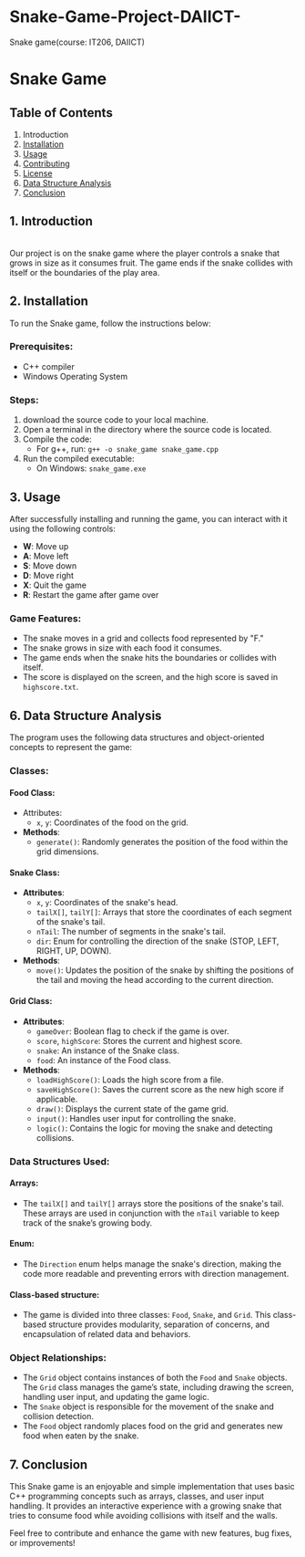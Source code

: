 # Snake-Game-Project-DAIICT-
Snake game(course: IT206, DAIICT)

# Snake Game

## Table of Contents
1. Introduction
2. [Installation](#installation)
3. [Usage](#usage)
4. [Contributing](#contributing)
5. [License](#license)
6. [Data Structure Analysis](#data-structure-analysis)
7. [Conclusion](#conclusion)

<h2>1. Introduction</h2>
<br>
Our project is on the snake game where the player controls a snake that grows in size as it consumes fruit. The game ends if the snake collides with itself or the boundaries of the play area.
<br>

## 2. Installation

To run the Snake game, follow the instructions below:

### Prerequisites:

- C++ compiler 
- Windows Operating System 

### Steps:

1. download the source code to your local machine.
2. Open a terminal in the directory where the source code is located.
3. Compile the code:
   - For g++, run: `g++ -o snake_game snake_game.cpp`
4. Run the compiled executable:
   - On Windows: `snake_game.exe`
   
## 3. Usage

After successfully installing and running the game, you can interact with it using the following controls:

- **W**: Move up
- **A**: Move left
- **S**: Move down
- **D**: Move right
- **X**: Quit the game
- **R**: Restart the game after game over

### Game Features:

- The snake moves in a grid and collects food represented by "F."
- The snake grows in size with each food it consumes.
- The game ends when the snake hits the boundaries or collides with itself.
- The score is displayed on the screen, and the high score is saved in `highscore.txt`.
   

## 6. Data Structure Analysis
   
The program uses the following data structures and object-oriented concepts to represent the game:

### Classes:

#### Food Class:
- Attributes:
  - `x`, `y`: Coordinates of the food on the grid.
- **Methods**:
  - `generate()`: Randomly generates the position of the food within the grid dimensions.
    
#### Snake Class:
- **Attributes**:
  - `x`, `y`: Coordinates of the snake's head.
  - `tailX[]`, `tailY[]`: Arrays that store the coordinates of each segment of the snake's tail.
  - `nTail`: The number of segments in the snake's tail.
  - `dir`: Enum for controlling the direction of the snake (STOP, LEFT, RIGHT, UP, DOWN).
- **Methods**:
  - `move()`: Updates the position of the snake by shifting the positions of the tail and moving the head according to the current direction.
               
#### Grid Class:
- **Attributes**:
  - `gameOver`: Boolean flag to check if the game is over.
  - `score`, `highScore`: Stores the current and highest score.
  - `snake`: An instance of the Snake class.
  - `food`: An instance of the Food class.
- **Methods**:
  - `loadHighScore()`: Loads the high score from a file.
  - `saveHighScore()`: Saves the current score as the new high score if applicable.
  - `draw()`: Displays the current state of the game grid.
  - `input()`: Handles user input for controlling the snake.
  - `logic()`: Contains the logic for moving the snake and detecting collisions.
    
### Data Structures Used:

#### Arrays:
- The `tailX[]` and `tailY[]` arrays store the positions of the snake's tail. These arrays are used in conjunction with the `nTail` variable to keep track of the snake’s growing body.

#### Enum:
- The `Direction` enum helps manage the snake's direction, making the code more readable and preventing errors with direction management.

#### Class-based structure:
- The game is divided into three classes: `Food`, `Snake`, and `Grid`. This class-based structure provides modularity, separation of concerns, and encapsulation of related data and behaviors.

### Object Relationships:

- The `Grid` object contains instances of both the `Food` and `Snake` objects. The `Grid` class manages the game’s state, including drawing the screen, handling user input, and updating the game logic.
- The `Snake` object is responsible for the movement of the snake and collision detection.
- The `Food` object randomly places food on the grid and generates new food when eaten by the snake.

## 7. Conclusion
   
This Snake game is an enjoyable and simple implementation that uses basic C++ programming concepts such as arrays, classes, and user input handling. It provides an interactive experience with a growing snake that tries to consume food while avoiding collisions with itself and the walls.

Feel free to contribute and enhance the game with new features, bug fixes, or improvements!
